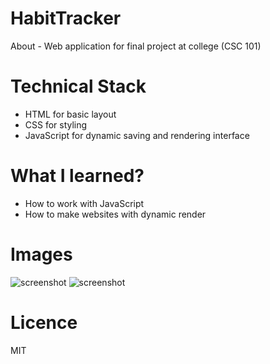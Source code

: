 # HabitTracker

About - Web application for final project at college (CSC 101)

# Technical Stack
- HTML for basic layout
- CSS for styling
- JavaScript for dynamic saving and rendering interface

# What I learned?
- How to work with JavaScript
- How to make websites with dynamic render

# Images
![screenshot]("https://github.com/mireabot/HabitTracker/blob/master/habbitMain.png")
![screenshot]("https://github.com/mireabot/HabitTracker/blob/master/habbitPop.png")

# Licence 
MIT

